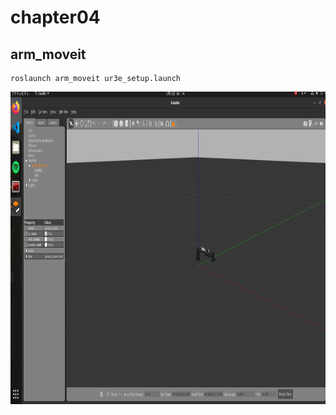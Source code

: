 # chapter04
## arm_moveit
```
roslaunch arm_moveit ur3e_setup.launch
```
<img src="chapter04/img/image_1.jpg" width="800" height="500">
